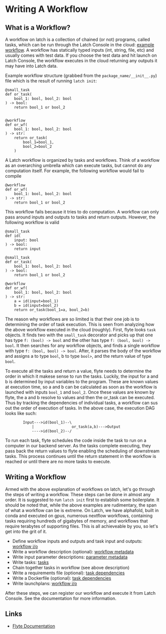# Writing A Workflow

## What is a Workflow?

A workflow on latch is a collection of chained (or not) programs, called tasks, which can be run through the Latch Console in the cloud: [example workflow](https://console.latch.bio/se/crispresso2). A workflow has statically typed inputs (int, string, file, etc) and usually comes with test data. If you choose the test data and hit launch on Latch Console, the workflow executes in the cloud returning any outputs it may have into Latch data.

Example workflow structure (grabbed from the `package_name/__init__.py`) file which is the result of running `latch init`:

```
@small_task
def or_task(
    bool_1: bool, bool_2: bool
) -> bool:
    return bool_1 or bool_2


@workflow
def or_wf(
    bool_1: bool, bool_2: bool
) -> str:
    return or_task(
        bool_1=bool_1,
        bool_2=bool_2
    )
```

A Latch workflow is organized by tasks and workflows. Think of a workflow as an overarching umbrella which can execute tasks, but cannot do any computation itself. For example, the following workflow would fail to compile

```
@workflow
def or_wf(
    bool_1: bool, bool_2: bool
) -> str:
    return bool_1 or bool_2
```
This workflow fails because it tries to do computation. A workflow can only pass around inputs and outputs to tasks and return outputs. However, the following workflow is valid

```
@small_task
def id(
    input: bool
) -> bool:
    return input

@small_task
def or_task(
    bool_1: bool, bool_2: bool
) -> bool:
    return bool_1 or bool_2

@workflow
def or_wf(
    bool_1: bool, bool_2: bool
) -> str:
    a = id(input=bool_1)
    b = id(input=bool_2)
    return or_task(bool_1=a, bool_2=b)
```

The reason why workflows are so limited is that their one job is to determining the order of task execution. This is seen from analyzing how the above workflow executed in the cloud (roughly). First, flyte looks `task` objects. It finds two with the `small_task` decorator and picks up that one has type `f: (bool) -> bool` and the other has type `f: (bool, bool) -> bool`. It then searches for any workflow objects, and finds a single workflow with type `f: (bool, bool) -> bool`. After, it parses the body of the workflow and assigns a to type `bool`, b to type `bool>`, and the return value of type `bool`.

To execute all the tasks and return a value, flyte needs to determine the order in which it makese sense to run the tasks. Luckily, the input for a and b is determined by input variables to the program. These are known values at execution time, so a and b can be calculated as soon as the workflow is launched with inputs `bool_1` and `bool_2`. Once these values are known by flyte, the a and b resolve to values and then the or_task can be executed. Thus by tracking the dependencies of individual tasks, a workflow can sus out the order of execution of tasks. In the above case, the execution DAG looks like such:

			Input--->id(bool_1)--\
				|			      or_task(a,b)--->Output
			    ---->id(bool_2)--/
			  
To run each task, flyte schedules the code inside the task to run on a computer in our backend server. As the tasks complete executing, they pass back the return values to flyte enabling the scheduling of downstream tasks. This process continues until the return statement in the workflow is reached or until there are no more tasks to execute.

## Writing a Workflow

Armed with the above explanation of workflows on latch, let's go through the steps of writing a workflow. These steps can be done in almost any order. It is suggested to run `latch init` first to establish some boilerplate. It should be noted that, while the above examples are rudimentary, the span of what a workflow can be is extreme. On Latch, we have alphafold, built in conda and executed on gpus, numerous nextflow workflows, containing tasks requiring hundreds of gigabytes of memory, and workflows that require terabytes of supporting files. This is all achieveable by you, so let's get into the grit of it.

* Define workflow inputs and outputs and task input and outputs: [workflow i/o](workflow_io.md)
* Write a workflow description (optional): [workflow metadata](workflow_metadata.md)
* Write input parameter descriptions: [parameter metadata](parameter_metadata.md)
* Write tasks: [tasks](tasks.md)
* Chain together tasks in workflow (see above description)
* Write a requirements file (optional): [task dependencies](task_dependencies.md)
* Write a Dockerfile (optional): [task dependencies](task_dependencies.md)
* Write launchplans: [workflow i/o](workflow_io.md)

After these steps, we can register our workflow and execute it from Latch Console. See the documentation for more information.


## Links

* [Flyte Documentation](https://docs.flyte.org/projects/cookbook/en/latest/index.html)